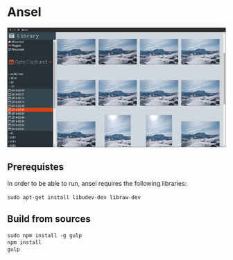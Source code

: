 # Ansel

![](ansel.jpg)

## Prerequistes

In order to be able to run, ansel requires the following libraries:

`sudo apt-get install libudev-dev libraw-dev`

## Build from sources

```
sudo npm install -g gulp
npm install
gulp
```
